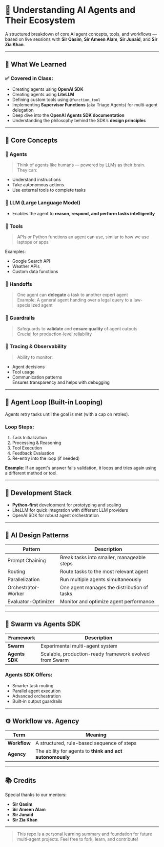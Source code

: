 # 🤖 Understanding AI Agents and Their Ecosystem

A structured breakdown of core AI agent concepts, tools, and workflows — based on live sessions with **Sir Qasim**, **Sir Ameen Alam**, **Sir Junaid**, and **Sir Zia Khan**.

---

## 🧠 What We Learned

### ✅ Covered in Class:
- Creating agents using **OpenAI SDK**
- Creating agents using **LiteLLM**
- Defining custom tools using `@function_tool`
- Implementing **Supervisor Functions** (aka Triage Agents) for multi-agent delegation
- Deep dive into the **OpenAI Agents SDK documentation**
- Understanding the philosophy behind the SDK’s **design principles**

---

## 🔹 Core Concepts

### 🔸 Agents
> Think of agents like humans — powered by LLMs as their brain.  
They can:
- Understand instructions
- Take autonomous actions
- Use external tools to complete tasks

### 🔸 LLM (Large Language Model)
- Enables the agent to **reason, respond, and perform tasks intelligently**

### 🔸 Tools
> APIs or Python functions an agent can use, similar to how we use laptops or apps

Examples:
- Google Search API
- Weather APIs
- Custom data functions

### 🔸 Handoffs
> One agent can **delegate** a task to another expert agent  
Example: A general agent handing over a legal query to a law-specialized agent

### 🔸 Guardrails
> Safeguards to **validate** and **ensure quality** of agent outputs  
Crucial for production-level reliability

### 🔸 Tracing & Observability
> Ability to monitor:
- Agent decisions
- Tool usage
- Communication patterns  
Ensures transparency and helps with debugging

---

## 🔁 Agent Loop (Built-in Looping)

Agents retry tasks until the goal is met (with a cap on retries).

### Loop Steps:
1. Task Initialization
2. Processing & Reasoning
3. Tool Execution
4. Feedback Evaluation
5. Re-entry into the loop (if needed)

**Example**: If an agent's answer fails validation, it loops and tries again using a different method or tool.

---

## 🔧 Development Stack

- **Python-first** development for prototyping and scaling
- LiteLLM for quick integration with different LLM providers
- OpenAI SDK for robust agent orchestration

---

## 🧩 AI Design Patterns

| Pattern              | Description |
|----------------------|-------------|
| Prompt Chaining      | Break tasks into smaller, manageable steps |
| Routing              | Route tasks to the most relevant agent |
| Parallelization      | Run multiple agents simultaneously |
| Orchestrator-Worker  | One agent manages the distribution of tasks |
| Evaluator-Optimizer  | Monitor and optimize agent performance |

---

## 🧠 Swarm vs Agents SDK

| Framework  | Description |
|------------|-------------|
| **Swarm**  | Experimental multi-agent system |
| **Agents SDK** | Scalable, production-ready framework evolved from Swarm |

### Agents SDK Offers:
- Smarter task routing
- Parallel agent execution
- Advanced orchestration
- Built-in output guardrails

---

## ⚙️ Workflow vs. Agency

| Term       | Meaning |
|------------|---------|
| **Workflow** | A structured, rule-based sequence of steps |
| **Agency**   | The ability for agents to **think and act autonomously** |

---

## 📚 Credits

Special thanks to our mentors:
- **Sir Qasim**
- **Sir Ameen Alam**
- **Sir Junaid**
- **Sir Zia Khan**

---

> This repo is a personal learning summary and foundation for future multi-agent projects. Feel free to fork, learn, and contribute!

